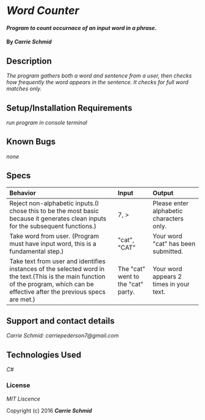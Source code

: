# _Word Counter_

#### _Program to count occurnace of an input word in a phrase._

#### By _**Carrie Schmid**_

## Description

_The program gathers both a word and sentence from a user, then checks how frequently the word appears in the sentence. It checks for full word matches only._ 

## Setup/Installation Requirements

_run program in console terminal_

## Known Bugs

_none_


## Specs
|Behavior| Input | Output|
|:-|:-|:-|
|Reject non-alphabetic inputs.(I chose this to be the most basic because it generates clean inputs for the subsequent functions.)| 7, >| Please enter alphabetic characters only.| 
|Take word from user. (Program must have input word, this is a fundamental step.)| "cat", "CAT" | Your word "cat" has been submitted.|
|Take text from user and identifies instances of the selected word in the text.(This is the main function of the program, which can be effective after the previous specs are met.)| The "cat" went to the "cat" party.| Your word appears 2 times in your text.|


## Support and contact details


_Carrie Schmid: carriepederson7@gmail.com_

## Technologies Used

_C#_

### License

*MIT Liscence*

Copyright (c) 2016 **_Carrie Schmid_**

